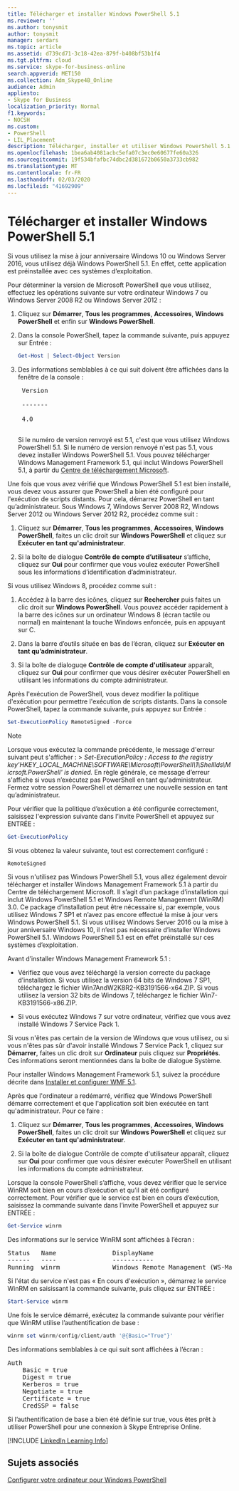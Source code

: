 ```yaml
---
title: Télécharger et installer Windows PowerShell 5.1
ms.reviewer: ''
ms.author: tonysmit
author: tonysmit
manager: serdars
ms.topic: article
ms.assetid: d739cd71-3c18-42ea-879f-b408bf53b1f4
ms.tgt.pltfrm: cloud
ms.service: skype-for-business-online
search.appverid: MET150
ms.collection: Adm_Skype4B_Online
audience: Admin
appliesto:
- Skype for Business
localization_priority: Normal
f1.keywords:
- NOCSH
ms.custom:
- PowerShell
- LIL_Placement
description: Télécharger, installer et utiliser Windows PowerShell 5.1 pour créer une session PowerShell distante se connectant à Skype Entreprise Online.
ms.openlocfilehash: 1bea6ab4081acbc5efa07c3ec0e60677fe60a326
ms.sourcegitcommit: 19f534bfafbc74dbc2d381672b0650a3733cb982
ms.translationtype: MT
ms.contentlocale: fr-FR
ms.lasthandoff: 02/03/2020
ms.locfileid: "41692909"
---
```

# <a name="download-and-install-windows-powershell-51"></a>Télécharger et installer Windows PowerShell 5.1

Si vous utilisez la mise à jour anniversaire Windows 10 ou Windows Server 2016, vous utilisez déjà Windows PowerShell 5.1. En effet, cette application est préinstallée avec ces systèmes d’exploitation.
  
Pour déterminer la version de Microsoft PowerShell que vous utilisez, effectuez les opérations suivante sur votre ordinateur Windows 7 ou Windows Server 2008 R2 ou Windows Server 2012 :
  
1. Cliquez sur **Démarrer**, **Tous les programmes**, **Accessoires**, **Windows PowerShell** et enfin sur **Windows PowerShell**.
    
2. Dans la console PowerShell, tapez la commande suivante, puis appuyez sur Entrée :
    
   ```PowerShell
   Get-Host | Select-Object Version
   ```

3. Des informations semblables à ce qui suit doivent être affichées dans la fenêtre de la console :
    
    <pre>
    Version <BR>
    ------- <BR>
    4.0
    </pre>

    Si le numéro de version renvoyé est 5.1, c'est que vous utilisez Windows PowerShell 5.1. Si le numéro de version renvoyé n'est pas 5.1, vous devez installer Windows PowerShell 5.1. Vous pouvez télécharger Windows Management Framework 5.1, qui inclut Windows PowerShell 5.1, à partir du [Centre de téléchargement Microsoft](https://www.microsoft.com/en-us/download/details.aspx?id=54616).
  
Une fois que vous avez vérifié que Windows PowerShell 5.1 est bien installé, vous devez vous assurer que PowerShell a bien été configuré pour l'exécution de scripts distants. Pour cela, démarrez PowerShell en tant qu’administrateur. Sous Windows 7, Windows Server 2008 R2, Windows Server 2012 ou Windows Server 2012 R2, procédez comme suit :
  
1. Cliquez sur **Démarrer**, **Tous les programmes**, **Accessoires**, **Windows PowerShell**, faites un clic droit sur **Windows PowerShell** et cliquez sur **Exécuter en tant qu'administrateur**.
    
2. Si la boîte de dialogue **Contrôle de compte d’utilisateur** s’affiche, cliquez sur **Oui** pour confirmer que vous voulez exécuter PowerShell sous les informations d’identification d’administrateur.
    
Si vous utilisez Windows 8, procédez comme suit :
  
1. Accédez à la barre des icônes, cliquez sur **Rechercher** puis faites un clic droit sur **Windows PowerShell**. Vous pouvez accéder rapidement à la barre des icônes sur un ordinateur Windows 8 (écran tactile ou normal) en maintenant la touche Windows enfoncée, puis en appuyant sur C.
    
2. Dans la barre d’outils située en bas de l’écran, cliquez sur **Exécuter en tant qu’administrateur**.
    
3. Si la boîte de dialoguqe **Contrôle de compte d'utilisateur** apparaît, cliquez sur **Oui** pour confirmer que vous désirer exécuter PowerShell en utilisant les informations du compte administrateur.
    
Après l'exécution de PowerShell, vous devez modifier la politique d'exécution pour permettre l'exécution de scripts distants. Dans la console PowerShell, tapez la commande suivante, puis appuyez sur Entrée :
```PowerShell
Set-ExecutionPolicy RemoteSigned -Force
```
   
 
> [!NOTE]
> Lorsque vous exécutez la commande précédente, le message d'erreur suivant peut s'afficher : > *Set-ExecutionPolicy : Access to the registry key'HKEY_LOCAL_MACHINE\\SOFTWARE\\Microsoft\\PowerShell\\1\\ShellIds\\Micrsoft.PowerShell' is denied.* En règle générale, ce message d’erreur s'affiche si vous n’exécutez pas PowerShell en tant qu'administrateur. Fermez votre session PowerShell et démarrez une nouvelle session en tant qu’administrateur.
 
Pour vérifier que la politique d’exécution a été configurée correctement, saisissez l'expression suivante dans l’invite PowerShell et appuyez sur ENTRÉE :
  
```PowerShell
Get-ExecutionPolicy
```

Si vous obtenez la valeur suivante, tout est correctement configuré :
  
`RemoteSigned`

Si vous n'utilisez pas Windows PowerShell 5.1, vous allez également devoir télécharger et installer Windows Management Framework 5.1 à partir du Centre de téléchargement Microsoft. Il s’agit d’un package d’installation qui inclut Windows PowerShell 5.1 et Windows Remote Management (WinRM) 3.0. Ce package d’installation peut être nécessaire si, par exemple, vous utilisez Windows 7 SP1 et n’avez pas encore effectué la mise à jour vers Windows PowerShell 5.1. Si vous utilisez Windows Server 2016 ou la mise à jour anniversaire Windows 10, il n’est pas nécessaire d’installer Windows PowerShell 5.1. Windows PowerShell 5.1 est en effet préinstallé sur ces systèmes d’exploitation.
  
Avant d’installer Windows Management Framework 5.1 :
  
- Vérifiez que vous avez téléchargé la version correcte du package d’installation. Si vous utilisez la version 64 bits de Windows 7 SP1, téléchargez le fichier Win7AndW2K8R2-KB3191566-x64.ZIP. Si vous utilisez la version 32 bits de Windows 7, téléchargez le fichier Win7-KB3191566-x86.ZIP.
    
- Si vous exécutez Windows 7 sur votre ordinateur, vérifiez que vous avez installé Windows 7 Service Pack 1.

Si vous n'êtes pas certain de la version de Windows que vous utilisez, ou si vous n'êtes pas sûr d'avoir installé Windows 7 Service Pack 1, cliquez sur **Démarrer**, faites un clic droit sur **Ordinateur** puis cliquez sur **Propriétés**. Ces informations seront mentionnées dans la boîte de dialogue Système.
  
Pour installer Windows Management Framework 5.1, suivez la procédure décrite dans [Installer et configurer WMF 5.1](https://docs.microsoft.com/powershell/wmf/setup/install-configure).
  
Après que l'ordinateur a redémarré, vérifiez que Windows PowerShell démarre correctement et que l'application soit bien exécutée en tant qu'administrateur. Pour ce faire :
  
1. Cliquez sur **Démarrer**, **Tous les programmes**, **Accessoires**, **Windows PowerShell**, faites un clic droit sur **Windows PowerShell** et cliquez sur **Exécuter en tant qu'administrateur**.
    
2. Si la boîte de dialogue Contrôle de compte d'utilisateur apparaît, cliquez sur **Oui** pour confirmer que vous désirer exécuter PowerShell en utilisant les informations du compte administrateur.
    
Lorsque la console PowerShell s’affiche, vous devez vérifier que le service WinRM soit bien en cours d’exécution et qu’il ait été configuré correctement. Pour vérifier que le service est bien en cours d’exécution, saisissez la commande suivante dans l’invite PowerShell et appuyez sur ENTRÉE :
  
```PowerShell
Get-Service winrm
```

Des informations sur le service WinRM sont affichées à l’écran :
  
<pre>
Status   Name               DisplayName
------   ----               -----------
Running  winrm              Windows Remote Management (WS-Manag...
</pre>

Si l'état du service n'est pas « En cours d'exécution », démarrez le service WinRM en saisissant la commande suivante, puis cliquez sur ENTRÉE :
  
```PowerShell
Start-Service winrm
```

Une fois le service démarré, exécutez la commande suivante pour vérifier que WinRM utilise l’authentification de base :
  
```PowerShell
winrm set winrm/config/client/auth '@{Basic="True"}'
```

Des informations semblables à ce qui suit sont affichées à l’écran :
  
<pre>
Auth
    Basic = true
    Digest = true
    Kerberos = true
    Negotiate = true
    Certificate = true
    CredSSP = false
</pre>

Si l’authentification de base a bien été définie sur true, vous êtes prêt à utiliser PowerShell pour une connexion à Skype Entreprise Online.
  
[!INCLUDE [LinkedIn Learning Info](../../common/office/linkedin-learning-info.md)]
   
## <a name="related-topics"></a>Sujets associés
[Configurer votre ordinateur pour Windows PowerShell](set-up-your-computer-for-windows-powershell.md) 

  
 
